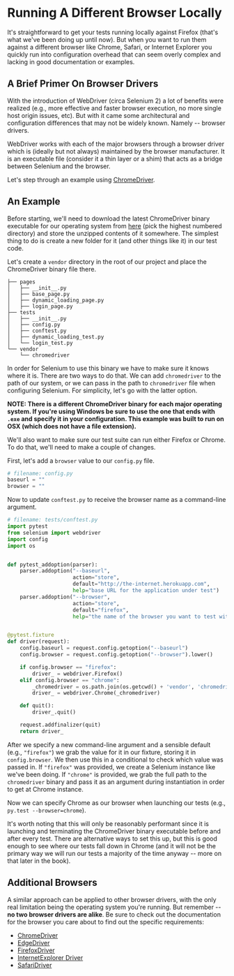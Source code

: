 # Running A Different Browser Locally

It's straightforward to get your tests running locally against Firefox (that's what we've been doing up until now). But when you want to run them against a different browser like Chrome, Safari, or Internet Explorer you quickly run into configuration overhead that can seem overly complex and lacking in good documentation or examples.

## A Brief Primer On Browser Drivers

With the introduction of WebDriver (circa Selenium 2) a lot of benefits were realized (e.g., more effective and faster browser execution, no more single host origin issues, etc). But with it came some architectural and configuration differences that may not be widely known. Namely -- browser drivers.

WebDriver works with each of the major browsers through a browser driver which is (ideally but not always) maintained by the browser manufacturer. It is an executable file (consider it a thin layer or a shim) that acts as a bridge between Selenium and the browser.

Let's step through an example using [ChromeDriver](https://sites.google.com/a/chromium.org/chromedriver/).

## An Example

Before starting, we'll need to download the latest ChromeDriver binary executable for our operating system from [here](http://chromedriver.storage.googleapis.com/index.html) (pick the highest numbered directory) and store the unzipped contents of it somewhere. The simplest thing to do is create a new folder for it (and other things like it) in our test code.

Let's create a `vendor` directory in the root of our project and place the ChromeDriver binary file there.

```text
├── pages
│   ├── __init__.py
│   ├── base_page.py
│   ├── dynamic_loading_page.py
│   ├── login_page.py
├── tests
│   ├── __init__.py
│   ├── config.py
│   ├── conftest.py
│   ├── dynamic_loading_test.py
│   └── login_test.py
└── vendor
    └── chromedriver
```

In order for Selenium to use this binary we have to make sure it knows where it is. There are two ways to do that. We can add `chromedriver` to the path of our system, or we can pass in the path to `chromedriver` file when configuring Selenium. For simplicity, let's go with the latter option.

__NOTE: There is a different ChromeDriver binary for each major operating system. If you're using Windows be sure to use the one that ends with `.exe` and specify it in your configuration. This example was built to run on OSX (which does not have a file extension).__

We'll also want to make sure our test suite can run either Firefox or Chrome. To do that, we'll need to make a couple of changes.

First, let's add a `browser` value to our `config.py` file.

```python
# filename: config.py
baseurl = ""
browser = ""
```

Now to update `conftest.py` to receive the browser name as a command-line argument.

```python
# filename: tests/conftest.py
import pytest
from selenium import webdriver
import config
import os


def pytest_addoption(parser):
    parser.addoption("--baseurl",
                     action="store",
                     default="http://the-internet.herokuapp.com",
                     help="base URL for the application under test")
    parser.addoption("--browser",
                     action="store",
                     default="firefox",
                     help="the name of the browser you want to test with")


@pytest.fixture
def driver(request):
    config.baseurl = request.config.getoption("--baseurl")
    config.browser = request.config.getoption("--browser").lower()

    if config.browser == "firefox":
        driver_ = webdriver.Firefox()
    elif config.browser == "chrome":
        _chromedriver = os.path.join(os.getcwd() + 'vendor', 'chromedriver')
        driver_ = webdriver.Chrome(_chromedriver)

    def quit():
        driver_.quit()

    request.addfinalizer(quit)
    return driver_

```

After we specify a new command-line argument and a sensible default (e.g., `"firefox"`) we grab the value for it in our fixture, storing it in `config.browser`. We then use this in a conditional to check which value was passed in. If `"firefox"` was provided, we create a Selenium instance like we've been doing. If `"chrome"` is provided, we grab the full path to the `chromedriver` binary and pass it as an argument during instantiation in order to get at Chrome instance.

Now we can specify Chrome as our browser when launching our tests (e.g., `py.test --browser=chrome`).

It's worth noting that this will only be reasonably performant since it is launching and terminating the ChromeDriver binary executable before and after every test. There are alternative ways to set this up, but this is good enough to see where our tests fall down in Chrome (and it will not be the primary way we will run our tests a majority of the time anyway -- more on that later in the book).

## Additional Browsers

A similar approach can be applied to other browser drivers, with the only real limitation being the operating system you're running. But remember -- __no two browser drivers are alike__. Be sure to check out the documentation for the browser you care about to find out the specific requirements:

+ [ChromeDriver](https://github.com/seleniumhq/selenium/wiki/ChromeDriver)
+ [EdgeDriver](https://developer.microsoft.com/en-us/microsoft-edge/platform/documentation/dev-guide/tools/webdriver/)
+ [FirefoxDriver](https://github.com/seleniumhq/selenium/wiki/FirefoxDriver)
+ [InternetExplorer Driver](https://github.com/seleniumhq/selenium/wiki/InternetExplorerDriver)
+ [SafariDriver](https://github.com/seleniumhq/selenium/wiki/SafariDriver)


